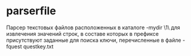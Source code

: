 # parserfile
Парсер текстовых файлов расположенных в каталоге -mydir \1\ для извлечения значений строк,
в составе которых в префиксе присутствуют заданные для поиска ключи, перечисленные в файле -fquest questkey.txt
